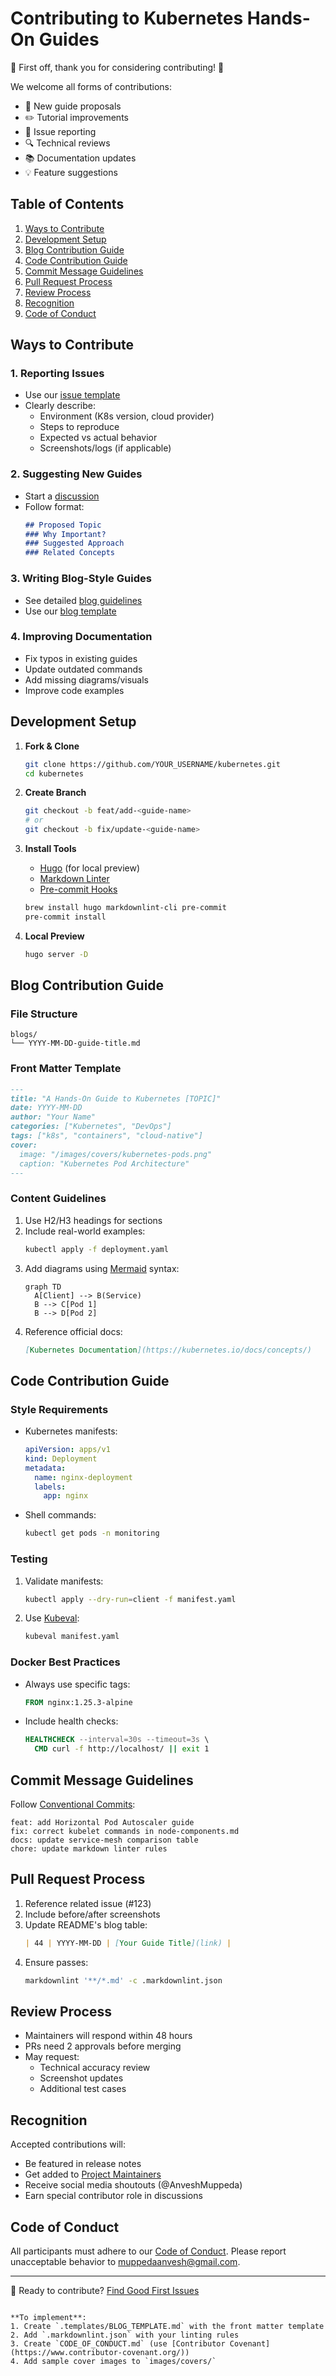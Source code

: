 # Contributing to Kubernetes Hands-On Guides

🎉 First off, thank you for considering contributing! 🎉

We welcome all forms of contributions:
- 📝 New guide proposals
- ✏️ Tutorial improvements
- 🐛 Issue reporting
- 🔍 Technical reviews
- 📚 Documentation updates
- 💡 Feature suggestions

## Table of Contents
1. [Ways to Contribute](#ways-to-contribute)
2. [Development Setup](#development-setup)
3. [Blog Contribution Guide](#blog-contribution-guide)
4. [Code Contribution Guide](#code-contribution-guide)
5. [Commit Message Guidelines](#commit-message-guidelines)
6. [Pull Request Process](#pull-request-process)
7. [Review Process](#review-process)
8. [Recognition](#recognition)
9. [Code of Conduct](#code-of-conduct)

## Ways to Contribute

### 1. Reporting Issues
- Use our [issue template](https://github.com/anveshmuppeda/kubernetes/issues/new/choose)
- Clearly describe:
  - Environment (K8s version, cloud provider)
  - Steps to reproduce
  - Expected vs actual behavior
  - Screenshots/logs (if applicable)

### 2. Suggesting New Guides
- Start a [discussion](https://github.com/anveshmuppeda/kubernetes/discussions/new?category=ideas)
- Follow format:
  ```markdown
  ## Proposed Topic
  ### Why Important?
  ### Suggested Approach
  ### Related Concepts
  ```

### 3. Writing Blog-Style Guides
- See detailed [blog guidelines](#blog-contribution-guide)
- Use our [blog template](.templates/BLOG_TEMPLATE.md)

### 4. Improving Documentation
- Fix typos in existing guides
- Update outdated commands
- Add missing diagrams/visuals
- Improve code examples

## Development Setup

1. **Fork & Clone**
   ```bash
   git clone https://github.com/YOUR_USERNAME/kubernetes.git
   cd kubernetes
   ```

2. **Create Branch**
   ```bash
   git checkout -b feat/add-<guide-name>
   # or
   git checkout -b fix/update-<guide-name>
   ```

3. **Install Tools**
   - [Hugo](https://gohugo.io/) (for local preview)
   - [Markdown Linter](https://github.com/DavidAnson/markdownlint)
   - [Pre-commit Hooks](https://pre-commit.com/)
   ```bash
   brew install hugo markdownlint-cli pre-commit
   pre-commit install
   ```

4. **Local Preview**
   ```bash
   hugo server -D
   ```

## Blog Contribution Guide

### File Structure
```
blogs/
└── YYYY-MM-DD-guide-title.md
```

### Front Matter Template
```markdown
---
title: "A Hands-On Guide to Kubernetes [TOPIC]"
date: YYYY-MM-DD
author: "Your Name"
categories: ["Kubernetes", "DevOps"]
tags: ["k8s", "containers", "cloud-native"]
cover:
  image: "/images/covers/kubernetes-pods.png"
  caption: "Kubernetes Pod Architecture"
---
```

### Content Guidelines
1. Use H2/H3 headings for sections
2. Include real-world examples:
   ```bash
   kubectl apply -f deployment.yaml
   ```
3. Add diagrams using [Mermaid](https://mermaid.js.org/) syntax:
   ```mermaid
   graph TD
     A[Client] --> B(Service)
     B --> C[Pod 1]
     B --> D[Pod 2]
   ```
4. Reference official docs:
   ```markdown
   [Kubernetes Documentation](https://kubernetes.io/docs/concepts/)
   ```

## Code Contribution Guide

### Style Requirements
- Kubernetes manifests:
  ```yaml
  apiVersion: apps/v1
  kind: Deployment
  metadata:
    name: nginx-deployment
    labels:
      app: nginx
  ```
- Shell commands:
  ```bash
  kubectl get pods -n monitoring
  ```

### Testing
1. Validate manifests:
   ```bash
   kubectl apply --dry-run=client -f manifest.yaml
   ```
2. Use [Kubeval](https://www.kubeval.com/):
   ```bash
   kubeval manifest.yaml
   ```

### Docker Best Practices
- Always use specific tags:
  ```dockerfile
  FROM nginx:1.25.3-alpine
  ```
- Include health checks:
  ```dockerfile
  HEALTHCHECK --interval=30s --timeout=3s \
    CMD curl -f http://localhost/ || exit 1
  ```

## Commit Message Guidelines
Follow [Conventional Commits](https://www.conventionalcommits.org/):
```
feat: add Horizontal Pod Autoscaler guide
fix: correct kubelet commands in node-components.md
docs: update service-mesh comparison table
chore: update markdown linter rules
```

## Pull Request Process
1. Reference related issue (#123)
2. Include before/after screenshots
3. Update README's blog table:
   ```markdown
   | 44 | YYYY-MM-DD | [Your Guide Title](link) |
   ```
4. Ensure passes:
   ```bash
   markdownlint '**/*.md' -c .markdownlint.json
   ```

## Review Process
- Maintainers will respond within 48 hours
- PRs need 2 approvals before merging
- May request:
  - Technical accuracy review
  - Screenshot updates
  - Additional test cases

## Recognition
Accepted contributions will:
- Be featured in release notes
- Get added to [Project Maintainers](#project-maintainers--contributors)
- Receive social media shoutouts (@AnveshMuppeda)
- Earn special contributor role in discussions

## Code of Conduct
All participants must adhere to our [Code of Conduct](CODE_OF_CONDUCT.md). Please report unacceptable behavior to muppedaanvesh@gmail.com.

---

🙌 Ready to contribute? [Find Good First Issues](https://github.com/anveshmuppeda/kubernetes/issues?q=is%3Aopen+is%3Aissue+label%3A%22good+first+issue%22)
```

**To implement**:
1. Create `.templates/BLOG_TEMPLATE.md` with the front matter template
2. Add `.markdownlint.json` with your linting rules
3. Create `CODE_OF_CONDUCT.md` (use [Contributor Covenant](https://www.contributor-covenant.org/))
4. Add sample cover images to `images/covers/`

